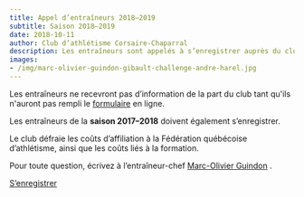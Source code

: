 ```yaml
---
title: Appel d’entraîneurs 2018–2019
subtitle: Saison 2018–2019
date: 2018-10-11
author: Club d’athlétisme Corsaire-Chaparral
description: Les entraîneurs sont appelés à s’enregistrer auprès du club pour la saison 2018–2019.
images:
- /img/marc-olivier-guindon-gibault-challenge-andre-harel.jpg
---
```


Les entraîneurs ne recevront pas d’information de la part du club tant qu'ils n'auront pas rempli le [formulaire](https://campagnes.corsaire-chaparral.org/enregistrement-entraineur-2018-2019) en ligne.

Les entraîneurs de la **saison 2017–2018** doivent également s’enregistrer.

Le club défraie les coûts d’affiliation à la Fédération québécoise d’athlétisme, ainsi que les coûts liés à la formation.

Pour toute question, écrivez à l’entraîneur-chef [Marc-Olivier Guindon](/club/entraineurs/marc-olivier-guindon) .

<a class="btn btn-primary" href="https://campagnes.corsaire-chaparral.org/enregistrement-entraineur-2018-2019">S’enregistrer</a>
